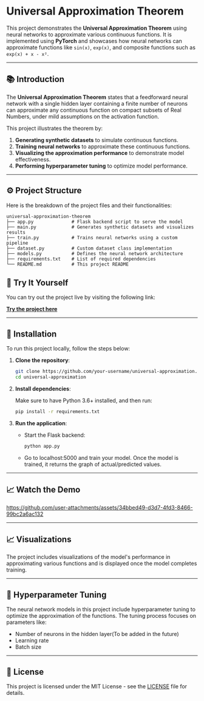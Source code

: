 # Universal Approximation Theorem

This project demonstrates the **Universal Approximation Theorem** using neural networks to approximate various continuous functions. It is implemented using **PyTorch** and showcases how neural networks can approximate functions like `sin(x)`, `exp(x)`, and composite functions such as `exp(x) + x - x²`.

---

## 📚 Introduction

The **Universal Approximation Theorem** states that a feedforward neural network with a single hidden layer containing a finite number of neurons can approximate any continuous function on compact subsets of Real Numbers, under mild assumptions on the activation function.

This project illustrates the theorem by:

1. **Generating synthetic datasets** to simulate continuous functions.
2. **Training neural networks** to approximate these continuous functions.
3. **Visualizing the approximation performance** to demonstrate model effectiveness.
4. **Performing hyperparameter tuning** to optimize model performance.

---

## ⚙️ Project Structure

Here is the breakdown of the project files and their functionalities:

```plaintext
universal-approximation-theorem
├── app.py              # Flask backend script to serve the model
├── main.py             # Generates synthetic datasets and visualizes results
├── train.py            # Trains neural networks using a custom pipeline
├── dataset.py          # Custom dataset class implementation
├── models.py           # Defines the neural network architecture
├── requirements.txt    # List of required dependencies
└── README.md           # This project README
```

## 🚀 Try It Yourself

You can try out the project live by visiting the following link:

**[Try the project here](http://51.21.67.93/)**

---

## 📂 Installation

To run this project locally, follow the steps below:

1. **Clone the repository**:

    ```bash
    git clone https://github.com/your-username/universal-approximation.git
    cd universal-approximation
    ```

2. **Install dependencies**:

    Make sure to have Python 3.6+ installed, and then run:

    ```bash
    pip install -r requirements.txt
    ```

3. **Run the application**:

    - Start the Flask backend:

      ```bash
      python app.py
      ```

    - Go to localhost:5000 and train your model. Once the model is trained, it returns the graph of actual/predicted values.

---

## 📈 Watch the Demo

https://github.com/user-attachments/assets/34bbed49-d3d7-4fd3-8466-99bc2a6ac132

---

## 📈 Visualizations

The project includes visualizations of the model's performance in approximating various functions and is displayed once the model completes training.

---

## 🔧 Hyperparameter Tuning

The neural network models in this project include hyperparameter tuning to optimize the approximation of the functions. The tuning process focuses on parameters like:

- Number of neurons in the hidden layer(To be added in the future)
- Learning rate
- Batch size

---

## 📝 License

This project is licensed under the MIT License - see the [LICENSE](LICENSE) file for details.
